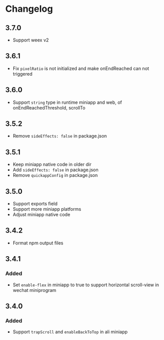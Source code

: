 # Changelog

## 3.7.0

- Support weex v2

## 3.6.1

- Fix `pixelRatio` is not initialized and make onEndReached can not triggered

## 3.6.0

- Support `string` type in runtime miniapp and web, of onEndReachedThreshold, scrollTo

## 3.5.2

- Remove `sideEffects: false` in package.json

## 3.5.1

- Keep miniapp native code in older dir
- Add `sideEffects: false` in package.json
- Remove `quickappConfig` in package.json

## 3.5.0

- Support exports field
- Support more miniapp platforms
- Adjust miniapp native code

## 3.4.2

- Format npm output files

## 3.4.1

### Added

- Set `enable-flex` in miniapp to true to support horizontal scroll-view in wechat miniprogram
## 3.4.0

### Added

- Support `trapScroll` and `enableBackToTop` in ali miniapp
